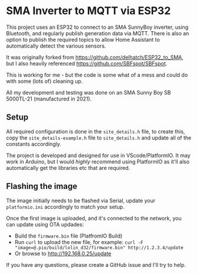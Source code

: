 # SMA Inverter to MQTT via ESP32

This project uses an ESP32 to connect to an SMA SunnyBoy inverter, using Bluetooth, and regularly publish generation data via MQTT. There is also an option to publish the required topics to allow Home Assistant to automatically detect the various sensors.

It was originally forked from https://github.com/delhatch/ESP32_to_SMA, but I also heavily referenced https://github.com/SBFspot/SBFspot.

This is working for me - but the code is some what of a mess and could do with some (lots of) cleaning up.

All my development and testing was done on an SMA Sunny Boy SB 5000TL-21 (manufactured in 2021).

## Setup

All required configuration is done in the `site_details.h` file, to create this, copy the `site_details-example.h` file to `site_details.h` and update all of the constants accordingly.

The project is developed and designed for use in VScode/PlatformIO. It may work in Arduino, but I would _highly_ recommend using PlatformIO as it'll also automatically get the libraries etc that are required.

## Flashing the image

The image initially needs to be flashed via Serial, update your `platformio.ini` accordingly to match your setup.

Once the first image is uploaded, and it's connected to the network, you can update using OTA updades:

- Build the `firmware.bin` file (PlatfromIO Build)
- Run `curl` to upload the new file, for example: `curl -F "image=@.pio/build/lolin_d32/firmware.bin" http://1.2.3.4/update`
- Or browse to http://192.168.0.25/update

If you have any questions, please create a GitHub issue and I'll try to help.
